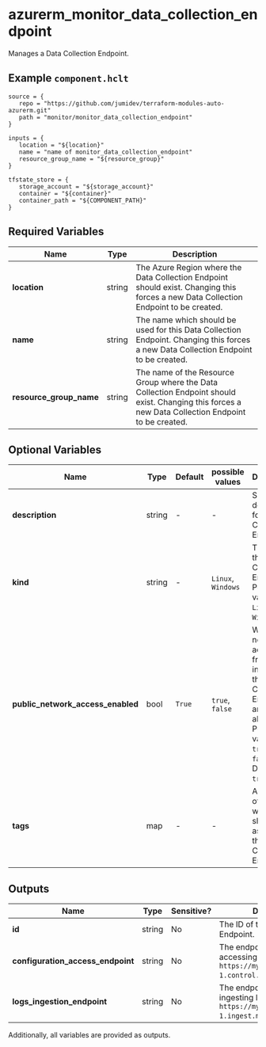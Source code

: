 # azurerm_monitor_data_collection_endpoint

Manages a Data Collection Endpoint.

## Example `component.hclt`

```hcl
source = {
   repo = "https://github.com/jumidev/terraform-modules-auto-azurerm.git"   
   path = "monitor/monitor_data_collection_endpoint"   
}

inputs = {
   location = "${location}"   
   name = "name of monitor_data_collection_endpoint"   
   resource_group_name = "${resource_group}"   
}

tfstate_store = {
   storage_account = "${storage_account}"   
   container = "${container}"   
   container_path = "${COMPONENT_PATH}"   
}

```

## Required Variables

| Name | Type |  Description |
| ---- | --------- |  ----------- |
| **location** | string |  The Azure Region where the Data Collection Endpoint should exist. Changing this forces a new Data Collection Endpoint to be created. | 
| **name** | string |  The name which should be used for this Data Collection Endpoint. Changing this forces a new Data Collection Endpoint to be created. | 
| **resource_group_name** | string |  The name of the Resource Group where the Data Collection Endpoint should exist. Changing this forces a new Data Collection Endpoint to be created. | 

## Optional Variables

| Name | Type |  Default  |  possible values |  Description |
| ---- | --------- |  ----------- | ----------- | ----------- |
| **description** | string |  -  |  -  |  Specifies a description for the Data Collection Endpoint. | 
| **kind** | string |  -  |  `Linux`, `Windows`  |  The kind of the Data Collection Endpoint. Possible values are `Linux` and `Windows`. | 
| **public_network_access_enabled** | bool |  `True`  |  `true`, `false`  |  Whether network access from public internet to the Data Collection Endpoint are allowed. Possible values are `true` and `false`. Default to `true`. | 
| **tags** | map |  -  |  -  |  A mapping of tags which should be assigned to the Data Collection Endpoint. | 



## Outputs

| Name | Type | Sensitive? | Description |
| ---- | ---- | --------- | --------- |
| **id** | string | No  | The ID of the Data Collection Endpoint. | 
| **configuration_access_endpoint** | string | No  | The endpoint used for accessing configuration, e.g., `https://mydce-abcd.eastus-1.control.monitor.azure.com`. | 
| **logs_ingestion_endpoint** | string | No  | The endpoint used for ingesting logs, e.g., `https://mydce-abcd.eastus-1.ingest.monitor.azure.com`. | 

Additionally, all variables are provided as outputs.
